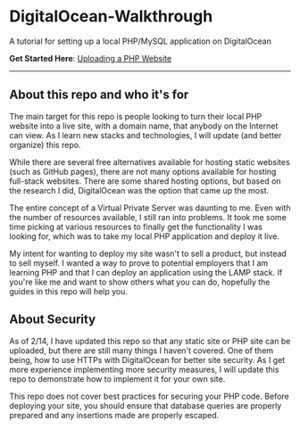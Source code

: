 # DigitalOcean-Walkthrough

A tutorial for setting up a local PHP/MySQL application on DigitalOcean 

**Get Started Here**:  [Uploading a PHP Website](https://github.com/xmtrinidad/DigitalOcean-Walkthrough/blob/master/uploadphpsite.md)

---

## About this repo and who it's for

The main target for this repo is people looking to turn their local PHP website into a live site, with a domain name, that anybody on the Internet can view.  As I learn new stacks and technologies, I will update (and better organize) this repo.

While there are several free alternatives available for hosting static websites (such as GitHub pages), there are not many options available for hosting full-stack websites.  There are some shared hosting options, but based on the research I did, DigitalOcean was the option that came up the most.

The entire concept of a Virtual Private Server was daunting to me.  Even with the number of resources available, I still ran into problems.  It took me some time picking at various resources to finally get the functionality I was looking for, which was to take my local PHP application and deploy it live.

My intent for wanting to deploy my site wasn't to sell a product, but instead to sell myself.  I wanted a way to prove to potential employers that I am learning PHP and that I can deploy an application using the LAMP stack.  If you're like me and want to show others what you can do, hopefully the guides in this repo will help you.

## About Security

As of 2/14, I have updated this repo so that any static site or PHP site can be uploaded, but there are still many things I haven't covered.  One of them being, how to use HTTPs with DigitalOcean for better site security.  As I get more experience implementing more security measures, I will update this repo to demonstrate how to implement it for your own site.

This repo does not cover best practices for securing your PHP code.  Before deploying your site, you should ensure that database queries are properly prepared and any insertions made are properly escaped. 